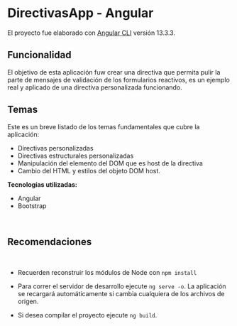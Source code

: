 # DirectivasApp - Angular

El proyecto fue elaborado con [Angular CLI](https://github.com/angular/angular-cli) versión 13.3.3.
## **Funcionalidad**

El objetivo de esta aplicación fuw crear una directiva que permita pulir la parte de mensajes de validación de los formularios reactivos, es un ejemplo real y aplicado de una directiva personalizada funcionando.

## **Temas** ##

Este es un breve listado de los temas fundamentales que cubre la aplicación:

- Directivas personalizadas
- Directivas estructurales personalizadas
- Manipulación del elemento del DOM que es host de la directiva
- Cambio del HTML y estilos del objeto DOM host.



**Tecnologías utilizadas:**

- Angular
- Bootstrap



<br>



## **Recomendaciones**

<br>

- Recuerden reconstruir los módulos de Node con `npm install`

- Para correr el servidor de desarrollo ejecute `ng serve -o`. La aplicación se recargará automáticamente si cambia cualquiera de los archivos de origen.

- Si desea compilar el proyecto ejecute `ng build`.

